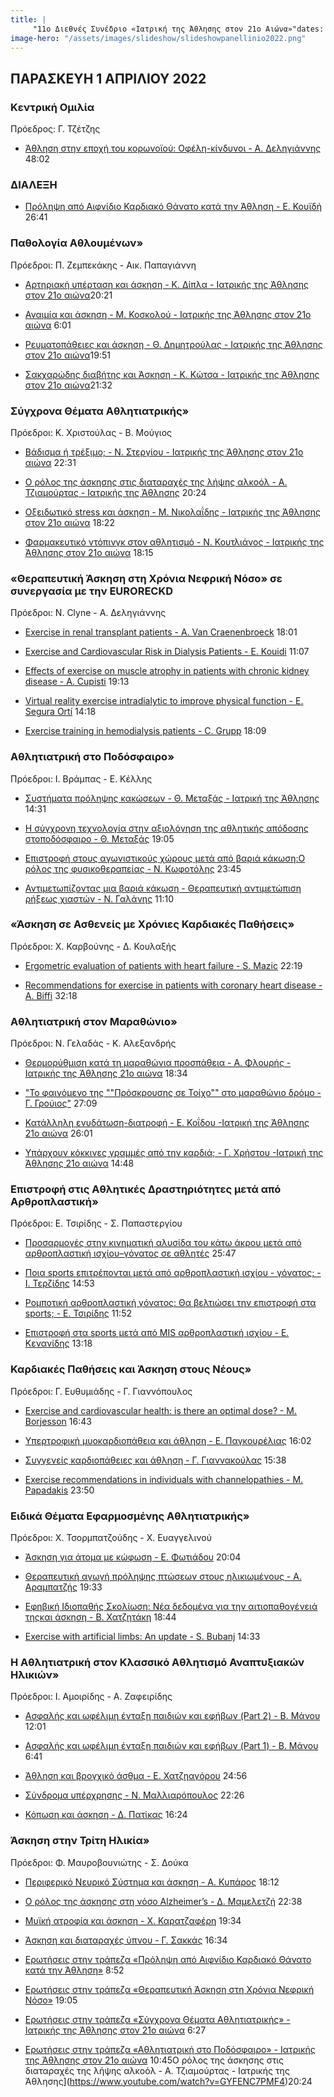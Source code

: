```yaml
---
title: |
     "11ο Διεθνές Συνέδριο «Ιατρική της Άθλησης στον 21ο Αιώνα»"dates: "1-2-3 ΑΠΡΙΛΙΟΥ 2022"
image-hero: "/assets/images/slideshow/slideshowpanellinio2022.png"
---
```

## ΠΑΡΑΣΚΕΥΗ 1 ΑΠΡΙΛΙΟΥ 2022

### Κεντρική Oμιλία 
Πρόεδρος: Γ. Τζέτζης

- [Άθληση στην εποχή του κορωνοϊού: Οφέλη-κίνδυνοι - Α. Δεληγιάννης](https://www.youtube.com/watch?v=FajnL3wWWc4) 48:02

### ΔΙΑΛΕΞΗ 

- [Πρόληψη από Αιφνίδιο Καρδιακό Θάνατο κατά την Άθληση - Ε. Κουϊδή](https://www.youtube.com/watch?v=5MI2x5d0zaM) 26:41

### Παθολογία Αθλουμένων» 
Πρόεδροι: Π. Ζεμπεκάκης - Αικ. Παπαγιάννη

- [Αρτηριακή υπέρταση και άσκηση - Κ. Δίπλα - Ιατρικής της Άθλησης στον 21ο αιώνα](https://www.youtube.com/watch?v=NT9KaQF6NTU)20:21

- [Αναιμία και άσκηση - Μ. Κοσκολού - Ιατρικής της Άθλησης στον 21ο αιώνα](https://www.youtube.com/watch?v=HXSubPf7geM)
6:01

- [Ρευματοπάθειες και άσκηση - Θ. Δημητρούλας - Ιατρικής της Άθλησης στον 21ο αιώνα](https://www.youtube.com/watch?v=fKNw0jPCN6U)19:51

- [Σακχαρώδης διαβήτης και Άσκηση - Κ. Κώτσα - Ιατρικής της Άθλησης στον 21ο αιώνα](https://www.youtube.com/watch?v=XWKdVsnPXMU)21:32


### Σύγχρονα Θέματα Αθλητιατρικής» 
Πρόεδροι: Κ. Χριστούλας - Β. Μούγιος

- [Βάδισμα ή τρέξιμο; - Ν. Στεργίου - Ιατρικής της Άθλησης στον 21ο αιώνα](https://www.youtube.com/watch?v=gVfEECswMYE) 22:31

- [Ο ρόλος της άσκησης στις διαταραχές της λήψης αλκοόλ - Α. Τζιαμούρτας - Ιατρικής της Άθλησης](https://www.youtube.com/watch?v=GYFENC7PMF4) 20:24

- [Οξειδωτικό stress και άσκηση - Μ. Νικολαΐδης - Ιατρικής της Άθλησης στον 21ο αιώνα](https://www.youtube.com/watch?v=1KwxmieYwek) 18:22

- [Φαρμακευτικό ντόπινγκ στον αθλητισμό - Ν. Κουτλιάνος - Ιατρικής της Άθλησης στον 21ο αιώνα](https://www.youtube.com/watch?v=skcyjGNowhI) 18:15


### «Θεραπευτική Άσκηση στη Χρόνια Νεφρική Νόσο» σε συνεργασία με την EURORECKD 
Πρόεδροι: Ν. Clyne - Α. Δεληγιάννης


- [Exercise in renal transplant patients - A. Van Craenenbroeck](https://www.youtube.com/watch?v=VZcf2odkMBE) 18:01

- [Exercise and Cardiovascular Risk in Dialysis Patients - E. Kouidi](https://www.youtube.com/watch?v=lSPXTDYRoRo) 11:07

- [Effects of exercise on muscle atrophy in patients with chronic kidney disease - A. Cupisti](https://www.youtube.com/watch?v=5Wfm_pTItR4) 19:13

- [Virtual reality exercise intradialytic to improve physical function - E. Segura Ortí](https://www.youtube.com/watch?v=NRgHolgnILs) 14:18

- [Exercise training in hemodialysis patients - C. Grupp](https://www.youtube.com/watch?v=27xcFr5VL6A) 18:09


### Αθλητιατρική στο Ποδόσφαιρο» 
Πρόεδροι: Ι. Βράμπας - Ε. Κέλλης

- [Συστήματα πρόληψης κακώσεων - Θ. Μεταξάς - Ιατρική της Άθλησης](https://www.youtube.com/watch?v=lU1CyxCmWZw) 14:31

- [Η σύγχρονη τεχνολογία στην αξιολόγηση της αθλητικής απόδοσης στοποδόσφαιρο - Θ. Μεταξάς](https://www.youtube.com/watch?v=glsV8lAfWJ8) 19:05

- [Επιστροφή στους αγωνιστικούς χώρους μετά από βαριά κάκωση:Ο ρόλος της φυσικοθεραπείας - Ν. Κωφοτόλης](https://www.youtube.com/watch?v=WEUpjnp6NfQ) 23:45

- [Αντιμετωπίζοντας μια βαριά κάκωση - Θεραπευτική αντιμετώπιση ρήξεως χιαστών - Ν. Γαλάνης](https://www.youtube.com/watch?v=D6RfF17ghE4) 11:10

### «Άσκηση σε Ασθενείς με Χρόνιες Καρδιακές Παθήσεις» 
Πρόεδροι: X. Καρβούνης - Δ. Κουλαξής

- [Ergometric evaluation of patients with heart failure - S. Mazic](https://www.youtube.com/watch?v=CCOPLXsgwsM) 22:19

- [Recommendations for exercise in patients with coronary heart disease - A. Biffi](https://www.youtube.com/watch?v=rjkciQ9xMqA) 32:18




### Αθλητιατρική στον Μαραθώνιο» 
Πρόεδροι: Ν. Γελαδάς - Κ. Αλεξανδρής

- [Θερμορύθμιση κατά τη μαραθώνια προσπάθεια - Α. Φλουρής - Ιατρικής της Άθλησης 21ο αιώνα](https://www.youtube.com/watch?v=EE6aaxsxVTg) 18:34

- ["Το φαινόμενο της ""Πρόσκρουσης σε Τοίχο"" στο μαραθώνιο δρόμο - Γ. Γρούιος"](https://www.youtube.com/watch?v=HlBKi8R4rT4) 27:09

- [Κατάλληλη ενυδάτωση-διατροφή  - Ε. Κοΐδου -Ιατρική της Άθλησης 21ο αιώνα](https://www.youtube.com/watch?v=ovybUS74rS4) 26:01

- [Υπάρχουν κόκκινες γραμμές από την καρδιά; - Γ. Χρήστου -Ιατρική της Άθλησης 21ο αιώνα](https://www.youtube.com/watch?v=67inhM1s1Aw) 14:48



### Επιστροφή στις Αθλητικές Δραστηριότητες μετά από Αρθροπλαστική» 
Πρόεδροι: E. Τσιρίδης - Σ. Παπαστεργίου

- [Προσαρμογές στην κινηματική αλυσίδα του κάτω άκρου μετά από αρθροπλαστική ισχίου–γόνατος σε αθλητές](https://www.youtube.com/watch?v=GKpX1qdx5Mc) 25:47

- [Ποια sports επιτρέπονται μετά από αρθροπλαστική ισχίου - γόνατος; - Ι. Τερζίδης](https://www.youtube.com/watch?v=OhK3cIy0C54) 14:53

- [Ρομποτική αρθροπλαστική γόνατος: Θα βελτιώσει την επιστροφή στα sports; - Ε. Τσιρίδης](https://www.youtube.com/watch?v=Z0bFWZpPt3g) 11:52

- [Επιστροφή στα sports μετά από MIS αρθροπλαστική ισχίου - Ε. Κενανίδης](https://www.youtube.com/watch?v=G8NrNPjcI4s) 13:18


### Καρδιακές Παθήσεις και Άσκηση στους Νέους» 
Πρόεδροι: Γ. Ευθυμιάδης - Γ. Γιαννόπουλος

- [Exercise and cardiovascular health: is there an optimal dose? - M. Borjesson](https://www.youtube.com/watch?v=IzZO2GfIn1Q) 16:43

- [Υπερτροφική μυοκαρδιοπάθεια και άθληση - Ε. Παγκουρέλιας](https://www.youtube.com/watch?v=5t3EjHI5abk) 16:02

- [Συγγενείς καρδιοπάθειες και άθληση - Γ. Γιαννακούλας](https://www.youtube.com/watch?v=4URL3tc5OTw) 15:38

- [Exercise recommendations in individuals with channelopathies - M. Papadakis](https://www.youtube.com/watch?v=3Q0vnf1F4GI) 23:50



### Ειδικά Θέματα Εφαρμοσμένης Αθλητιατρικής» 
Πρόεδροι: Χ. Τσορμπατζούδης - Χ. Ευαγγελινού

- [Άσκηση για άτομα με κώφωση - Ε. Φωτιάδου](https://www.youtube.com/watch?v=VV4_H6OX8_w) 20:04

- [Θεραπευτική αγωγή πρόληψης πτώσεων στους ηλικιωμένους - Α. Αραμπατζής](https://www.youtube.com/watch?v=-WLq1WA9q80) 19:33

- [Εφηβική Ιδιοπαθής Σκολίωση: Νέα δεδομένα για την αιτιοπαθογένειά τηςκαι άσκηση - Β. Χατζητάκη](https://www.youtube.com/watch?v=SwVKvmKUnjQ) 18:44

- [Exercise with artificial limbs: An update - S. Bubanj](https://www.youtube.com/watch?v=2gteInabUTg) 14:33


### Η Αθλητιατρική στον Κλασσικό Αθλητισμό Αναπτυξιακών Ηλικιών» 
Πρόεδροι: Ι. Αμοιρίδης - A. Ζαφειρίδης

- [Ασφαλής και ωφέλιμη ένταξη παιδιών και εφήβων (Part 2) - Β. Μάνου](https://www.youtube.com/watch?v=4hDl5GLItEs) 12:01

- [Ασφαλής και ωφέλιμη ένταξη παιδιών και εφήβων (Part 1) - Β. Μάνου](https://www.youtube.com/watch?v=DHwrrnCMD8s) 6:41

- [Άθληση και βρογχικό άσθμα - Ε. Χατζηαγόρου](https://www.youtube.com/watch?v=iIr8SAsQQNA) 24:56

- [Σύνδρομα υπέρχρησης - Ν. Μαλλιαρόπουλος](https://www.youtube.com/watch?v=1vLDrOl3suc) 22:26

- [Κόπωση και άσκηση - Δ. Πατίκας](https://www.youtube.com/watch?v=26KcehlMelg) 16:24


### Άσκηση στην Τρίτη Ηλικία» 
Πρόεδροι: Φ. Μαυροβουνιώτης - Σ. Δούκα

- [Περιφερικό Νευρικό Σύστημα και άσκηση - Α. Κυπάρος](https://www.youtube.com/watch?v=P-myM8LzwX0) 18:12

- [Ο ρόλος της άσκησης στη νόσο Alzheimer’s - Δ. Μαμελετζή](https://www.youtube.com/watch?v=wo0Ct6mD4Yc) 22:38

- [Μυϊκή ατροφία και άσκηση - Χ. Καρατζαφέρη](https://www.youtube.com/watch?v=vbJD1ust5BQ) 19:34

- [Άσκηση και διαταραχές ύπνου - Γ. Σακκάς](https://www.youtube.com/watch?v=bOnTE3gPhTk) 16:34










- [Ερωτήσεις στην τράπεζα «Πρόληψη από Αιφνίδιο Καρδιακό Θάνατο κατά την Άθληση»](https://www.youtube.com/watch?v=-Q-LcJ-H2IU) 8:52


- [Ερωτήσεις στην τράπεζα «Θεραπευτική Άσκηση στη Χρόνια Νεφρική Νόσο»](https://www.youtube.com/watch?v=PRR8OQE8vhw) 19:05

- [Ερωτήσεις στην τράπεζα «Σύγχρονα Θέματα Αθλητιατρικής» - Ιατρικής της Άθλησης στον 21ο αιώνα](https://www.youtube.com/watch?v=5TCBEcLVstg) 6:27



- [Ερωτήσεις στην τράπεζα «Αθλητιατρική στο Ποδόσφαιρο» - Ιατρικής της Άθλησης στον 21ο αιώνα](https://www.youtube.com/watch?v=wO_T9CtE8k0) 10:45Ο ρόλος της άσκησης στις διαταραχές της λήψης αλκοόλ - Α. Τζιαμούρτας - Ιατρικής της Άθλησης](https://www.youtube.com/watch?v=GYFENC7PMF4)20:24


